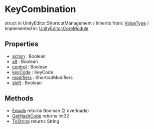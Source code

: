# KeyCombination
struct in UnityEditor.ShortcutManagement
 / Inherits from: <a href="https://docs.unity3d.com/6000.1/Documentation/ScriptReference/ValueType.html">ValueType</a> / Implemented in: <a href="https://docs.unity3d.com/6000.1/Documentation/ScriptReference/UnityEditor.CoreModule.html">UnityEditor.CoreModule</a>

## Properties
- <a href="https://docs.unity3d.com/6000.1/Documentation/ScriptReference/KeyCombination-action.html">action</a> : Boolean
- <a href="https://docs.unity3d.com/6000.1/Documentation/ScriptReference/KeyCombination-alt.html">alt</a> : Boolean
- <a href="https://docs.unity3d.com/6000.1/Documentation/ScriptReference/KeyCombination-control.html">control</a> : Boolean
- <a href="https://docs.unity3d.com/6000.1/Documentation/ScriptReference/KeyCombination-keyCode.html">keyCode</a> : KeyCode
- <a href="https://docs.unity3d.com/6000.1/Documentation/ScriptReference/KeyCombination-modifiers.html">modifiers</a> : ShortcutModifiers
- <a href="https://docs.unity3d.com/6000.1/Documentation/ScriptReference/KeyCombination-shift.html">shift</a> : Boolean

## Methods
- <a href="https://docs.unity3d.com/6000.1/Documentation/ScriptReference/KeyCombination.Equals.html">Equals</a> returns Boolean (2 overloads)
- <a href="https://docs.unity3d.com/6000.1/Documentation/ScriptReference/KeyCombination.GetHashCode.html">GetHashCode</a> returns Int32
- <a href="https://docs.unity3d.com/6000.1/Documentation/ScriptReference/KeyCombination.ToString.html">ToString</a> returns String
